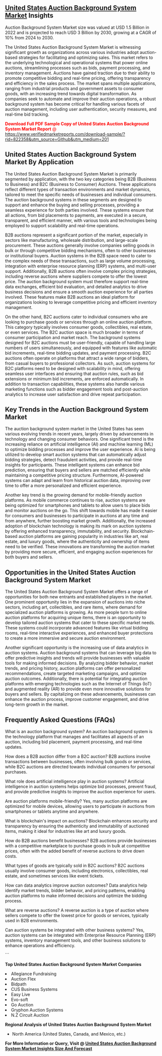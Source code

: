 <h2><a href="https://www.verifiedmarketreports.com/download-sample/?rid=822358&amp;utm_source=Github&amp;utm_medium=201" target="_blank">United States Auction Background System Market</a> Insights</h2><p>Auction Background System Market size was valued at USD 1.5 Billion in 2022 and is projected to reach USD 3 Billion by 2030, growing at a CAGR of 10% from 2024 to 2030.</p><p><p>The United States Auction Background System Market is witnessing significant growth as organizations across various industries adopt auction-based strategies for facilitating and optimizing sales. This market refers to the underlying technological and operational systems that power online auctions, streamlining processes such as bids, payment processing, and inventory management. Auctions have gained traction due to their ability to promote competitive bidding and real-time pricing, offering transparency and efficiency in the sales process. The market spans multiple applications, ranging from industrial products and government assets to consumer goods, with an increasing trend towards digital transformation. As companies seek to automate and improve their auction operations, a robust background system has become critical for handling various facets of auction management, including user authentication, security measures, and real-time bid tracking. <p><span class=""><span style="color: #ff0000;"><strong>Download Full PDF Sample Copy of United States Auction Background System Market Report</strong> @ </span><a href="https://www.verifiedmarketreports.com/download-sample/?rid=822358&amp;utm_source=Github&amp;utm_medium=201" target="_blank">https://www.verifiedmarketreports.com/download-sample/?rid=822358&amp;utm_source=Github&amp;utm_medium=201</a></span></p></p><h2>United States Auction Background System Market By Application</h2><p>The United States Auction Background System Market is primarily segmented by application, with the two key categories being B2B (Business to Business) and B2C (Business to Consumer) Auctions. These applications reflect different types of transaction environments and market dynamics, tailored to meet the specific needs of businesses and individual consumers. The auction background systems in these segments are designed to support and enhance the buying and selling processes, providing a seamless experience for both parties involved. These systems ensure that all actions, from bid placements to payments, are executed in a secure, transparent, and efficient manner, with various tools and technologies being employed to support scalability and real-time operations. <p>B2B auctions represent a significant portion of the market, especially in sectors like manufacturing, wholesale distribution, and large-scale procurement. These auctions generally involve companies selling goods in bulk or through competitive bidding mechanisms, often to other businesses or institutional buyers. Auction systems in the B2B space need to cater to the complex needs of these transactions, such as large volume processing, integration with enterprise resource planning (ERP) systems, and multi-user support. Additionally, B2B auctions often involve complex pricing strategies, including reverse auctions where suppliers compete to offer the lowest price. The auction background system must therefore support real-time data exchanges, efficient bid evaluation, and detailed analytics to drive business decisions and ensure a smooth auction experience for all parties involved. These features make B2B auctions an ideal platform for organizations looking to leverage competitive pricing and efficient inventory management.<p>On the other hand, B2C auctions cater to individual consumers who are looking to purchase goods or services through an online auction platform. This category typically involves consumer goods, collectibles, real estate, or even services. The B2C auction space is much broader in terms of consumer participation and market reach. The background systems designed for B2C auctions must be user-friendly, capable of handling large numbers of users simultaneously, and equipped with features like automatic bid increments, real-time bidding updates, and payment processing. B2C auctions often operate on platforms that attract a wide range of bidders, from casual buyers to professional collectors. As such, auction systems for B2C platforms need to be designed with scalability in mind, offering seamless user interfaces and ensuring that auction rules, such as bid extensions or minimum bid increments, are enforced automatically. In addition to transaction capabilities, these systems also handle various marketing functions such as bidder engagement tools and post-auction analytics to increase user satisfaction and drive repeat participation.<h2>Key Trends in the Auction Background System Market</h2><p>The auction background system market in the United States has seen various evolving trends in recent years, largely driven by advancements in technology and changing consumer behaviors. One significant trend is the increasing reliance on artificial intelligence (AI) and machine learning (ML) to optimize bidding processes and improve the user experience. AI is being utilized to develop smart auction systems that can automatically adjust bidding strategies, detect fraudulent activities, and provide real-time insights for participants. These intelligent systems can enhance bid prediction, ensuring that buyers and sellers are matched efficiently while maintaining a competitive pricing structure. Furthermore, AI-powered systems can adapt and learn from historical auction data, improving over time to offer a more personalized and efficient experience.<p>Another key trend is the growing demand for mobile-friendly auction platforms. As mobile commerce continues to rise, auction systems are being optimized for smartphones and tablets to allow users to place bids and monitor auctions on the go. This shift towards mobile has made it easier for consumers and businesses to participate in auctions at any time and from anywhere, further boosting market growth. Additionally, the increased adoption of blockchain technology is making its mark on auction systems by offering enhanced transparency, immutability, and security. Blockchain-based auction platforms are gaining popularity in industries like art, real estate, and luxury goods, where the authenticity and ownership of items need to be verified. These innovations are transforming the auction market by providing more secure, efficient, and engaging auction experiences for both buyers and sellers.<h2>Opportunities in the United States Auction Background System Market</h2><p>The United States Auction Background System Market offers a range of opportunities for both new entrants and established players in the market. One prominent opportunity lies in the expansion of auctions into niche sectors, including art, collectibles, and rare items, where demand for specialized auction platforms is growing. As more people turn to online auction platforms for acquiring unique items, there is an opportunity to develop tailored auction systems that cater to these specific market needs. These systems could incorporate advanced features like virtual bidding rooms, real-time interactive experiences, and enhanced buyer protections to create a more immersive and secure auction environment.<p>Another significant opportunity is the increasing use of data analytics in auction systems. Auction background systems that can leverage big data to offer predictive insights and trends will provide businesses with valuable tools for making informed decisions. By analyzing bidder behavior, market trends, and pricing history, auction platforms can offer personalized recommendations, create targeted marketing campaigns, and optimize auction outcomes. Additionally, there is potential for integrating auction platforms with emerging technologies such as the Internet of Things (IoT) and augmented reality (AR) to provide even more innovative solutions for buyers and sellers. By capitalizing on these advancements, businesses can enhance the auction process, improve customer engagement, and drive long-term growth in the market.<h2>Frequently Asked Questions (FAQs)</h2><p>What is an auction background system? An auction background system is the technology platform that manages and facilitates all aspects of an auction, including bid placement, payment processing, and real-time updates.</p><p>How does a B2B auction differ from a B2C auction? B2B auctions involve transactions between businesses, often involving bulk goods or services, while B2C auctions are directed towards individual consumers for personal purchases.</p><p>What role does artificial intelligence play in auction systems? Artificial intelligence in auction systems helps optimize bid processes, prevent fraud, and provide predictive insights to improve the auction experience for users.</p><p>Are auction platforms mobile-friendly? Yes, many auction platforms are optimized for mobile devices, allowing users to participate in auctions from smartphones or tablets anytime and anywhere.</p><p>What is blockchain's impact on auctions? Blockchain enhances security and transparency by ensuring the authenticity and immutability of auctioned items, making it ideal for industries like art and luxury goods.</p><p>How do B2B auctions benefit businesses? B2B auctions provide businesses with a competitive marketplace to purchase goods in bulk at competitive prices, often with the added benefit of reverse auctions to drive down costs.</p><p>What types of goods are typically sold in B2C auctions? B2C auctions usually involve consumer goods, including electronics, collectibles, real estate, and sometimes services like event tickets.</p><p>How can data analytics improve auction outcomes? Data analytics help identify market trends, bidder behavior, and pricing patterns, enabling auction platforms to make informed decisions and optimize the bidding process.</p><p>What are reverse auctions? A reverse auction is a type of auction where sellers compete to offer the lowest price for goods or services, typically used in B2B environments.</p><p>Can auction systems be integrated with other business systems? Yes, auction systems can be integrated with Enterprise Resource Planning (ERP) systems, inventory management tools, and other business solutions to enhance operations and efficiency.</p>```</p><p><strong>Top United States Auction Background System Market Companies</strong></p><div data-test-id=""><p><li>Allegiance Fundraising</li><li> Auction Flex</li><li> Bidpath</li><li> CUS Business Systems</li><li> Easy Live</li><li> Evo-soft</li><li> Go Auction</li><li> Gryphon Auction Systems</li><li> N.Z Circuit Auction</li></p><div><strong>Regional Analysis of&nbsp;United States Auction Background System Market</strong></div><ul><li dir="ltr"><p dir="ltr">North America&nbsp;(United States, Canada, and Mexico, etc.)</p></li></ul><p><strong>For More Information or Query, Visit @&nbsp;</strong><strong><a href="https://www.verifiedmarketreports.com/product/auction-background-system-market/?utm_source=Github&amp;utm_medium=201" target="_blank">United States Auction Background System Market Insights Size And Forecast</a></strong></p></div>
